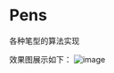 # Pens
各种笔型的算法实现

效果图展示如下：
![image](https://github.com/doubledouble123/Pens/blob/master/%E6%95%88%E6%9E%9C%E5%9B%BE/show.png)
